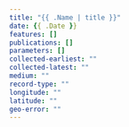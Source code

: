 ```yaml
---
title: "{{ .Name | title }}"
date: {{ .Date }}
features: []
publications: []
parameters: []
collected-earliest: ""
collected-latest: ""
medium: ""
record-type: ""
longitude: ""
latitude: ""
geo-error: ""
---
```


